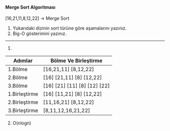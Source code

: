 #### Merge Sort Algoritması
[16,21,11,8,12,22] -> Merge Sort

1. Yukarıdaki dizinin sort türüne göre aşamalarını yazınız.
2. Big-O gösterimini yazınız.

------

1. 
| Adımlar | Bölme Ve Birleştirme |
| --- | ----------- |
| 1.Bölme | [16,21,11] [8,12,22] |
| 2.Bölme | [16] [21,11] [8] [12,22] |
| 3.Bölme | [16] [21] [11] [8] [12] [22] |
| 1.Birleştirme | [16] [11,21] [8] [12,22] |
| 2.Birleştirme | [11,16,21] [8,12,22] |
| 3.Birleştirme | [8,11,12,16,21,22] |

2. O(nlogn)